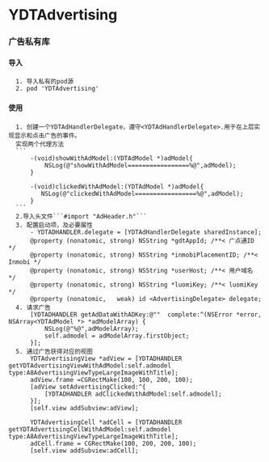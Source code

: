 # YDTAdvertising
### 广告私有库
#### 导入
      1. 导入私有的pod源
      2. pod 'YDTAdvertising'
#### 使用 
      1. 创建一个YDTAdHandlerDelegate，遵守<YDTAdHandlerDelegate>.用于在上层实现显示和点击广告的事件。
      实现两个代理方法
      ```
          -(void)showWithAdModel:(YDTAdModel *)adModel{
              NSLog(@"showWithAdModel=================%@",adModel);
          }

          -(void)clickedWithAdModel:(YDTAdModel *)adModel{
             NSLog(@"clickedWithAdModel=================%@",adModel);
          }
      ```
      2.导入头文件```#import "AdHeader.h"```
      3. 配置启动项，及必要属性
          - YDTADHANDLER.delegate = [YDTAdHandlerDelegate sharedInstance];
          @property (nonatomic, strong) NSString *gdtAppId; /**< 广点通ID */
          @property (nonatomic, strong) NSString *inmobiPlacementID; /**< Inmobi */
          @property (nonatomic, strong) NSString *userHost; /**< 用户域名 */
          @property (nonatomic, strong) NSString *luomiKey; /**< luomiKey */
          @property (nonatomic,   weak) id <AdvertisingDelegate> delegate;
      4. 请求广告
          [YDTADHANDLER getAdDataWithADKey:@""  complete:^(NSError *error, NSArray<YDTAdModel *> *adModelArray) {
              NSLog(@"%@",adModelArray);
              self.admodel = adModelArray.firstObject;
          }];
      5. 通过广告获得对应的视图
          YDTAdvertisingView *adView = [YDTADHANDLER getYDTAdvertisingViewWithAdModel:self.admodel type:A8AdvertisingViewTypeLargeImageWithTitle];
          adView.frame =CGRectMake(100, 100, 200, 100);
          [adView setAdvertisingClicked:^{
              [YDTADHANDLER adClickedWithAdModel:self.admodel];
          }];
          [self.view addSubview:adView];

          YDTAdvertisingCell *adCell = [YDTADHANDLER getYDTAdvertisingCellWithAdModel:self.admodel type:A8AdvertisingViewTypeLargeImageWithTitle];
          adCell.frame = CGRectMake(100, 200, 200, 100);
          [self.view addSubview:adCell];